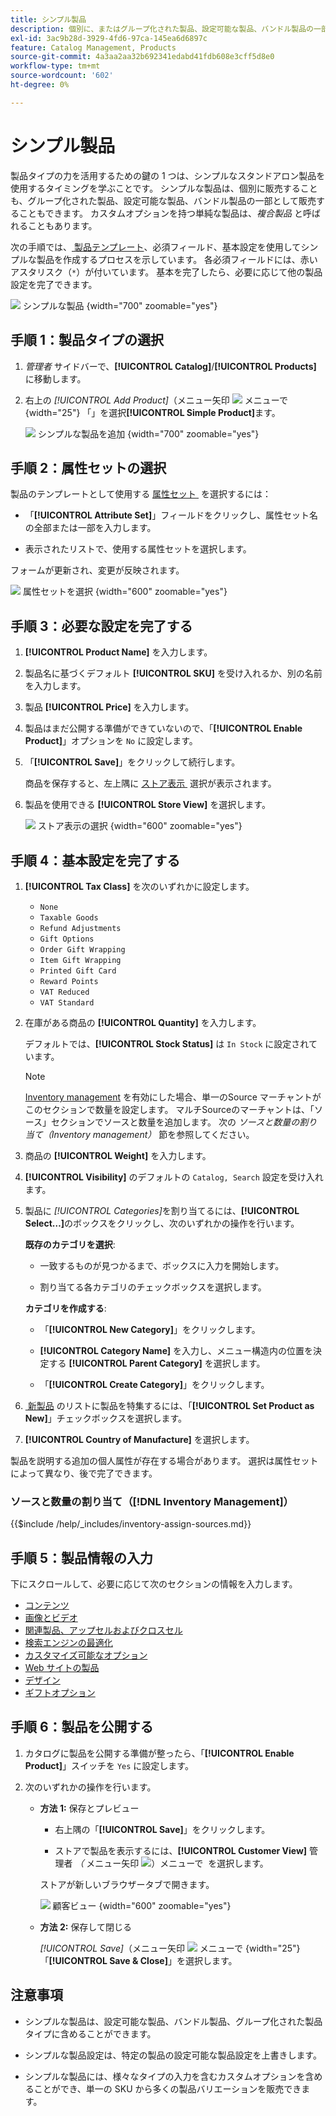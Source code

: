 ```yaml
---
title: シンプル製品
description: 個別に、またはグループ化された製品、設定可能な製品、バンドル製品の一部として販売できる、シンプルな製品を作成する方法について説明します。
exl-id: 3ac9b28d-3929-4fd6-97ca-145ea6d6897c
feature: Catalog Management, Products
source-git-commit: 4a3aa2aa32b692341edabd41fdb608e3cff5d8e0
workflow-type: tm+mt
source-wordcount: '602'
ht-degree: 0%

---
```


# シンプル製品

製品タイプの力を活用するための鍵の 1 つは、シンプルなスタンドアロン製品を使用するタイミングを学ぶことです。 シンプルな製品は、個別に販売することも、グループ化された製品、設定可能な製品、バンドル製品の一部として販売することもできます。 カスタムオプションを持つ単純な製品は、_複合製品_ と呼ばれることもあります。

次の手順では、[&#x200B; 製品テンプレート &#x200B;](attribute-sets.md)、必須フィールド、基本設定を使用してシンプルな製品を作成するプロセスを示しています。 各必須フィールドには、赤いアスタリスク（`*`）が付いています。 基本を完了したら、必要に応じて他の製品設定を完了できます。

![&#x200B; シンプルな製品 &#x200B;](./assets/product-simple.png){width="700" zoomable="yes"}

## 手順 1：製品タイプの選択

1. _管理者_ サイドバーで、**[!UICONTROL Catalog]**/**[!UICONTROL Products]** に移動します。

1. 右上の _[!UICONTROL Add Product]_（メニュー矢印 ![&#x200B; メニューで &#x200B;](../assets/icon-menu-down-arrow-red.png){width="25"} 「」を選択&#x200B;**[!UICONTROL Simple Product]**&#x200B;ます。

   ![&#x200B; シンプルな製品を追加 &#x200B;](./assets/product-add-simple.png){width="700" zoomable="yes"}

## 手順 2：属性セットの選択

製品のテンプレートとして使用する [&#x200B; 属性セット &#x200B;](attribute-sets.md) を選択するには：

- 「**[!UICONTROL Attribute Set]**」フィールドをクリックし、属性セット名の全部または一部を入力します。

- 表示されたリストで、使用する属性セットを選択します。

フォームが更新され、変更が反映されます。

![&#x200B; 属性セットを選択 &#x200B;](./assets/product-create-choose-attribute-set.png){width="600" zoomable="yes"}

## 手順 3：必要な設定を完了する

1. **[!UICONTROL Product Name]** を入力します。

1. 製品名に基づくデフォルト **[!UICONTROL SKU]** を受け入れるか、別の名前を入力します。

1. 製品 **[!UICONTROL Price]** を入力します。

1. 製品はまだ公開する準備ができていないので、「**[!UICONTROL Enable Product]**」オプションを `No` に設定します。

1. 「**[!UICONTROL Save]**」をクリックして続行します。

   商品を保存すると、左上隅に [&#x200B; ストア表示 &#x200B;](introduction.md#product-scope) 選択が表示されます。

1. 製品を使用できる **[!UICONTROL Store View]** を選択します。

   ![&#x200B; ストア表示の選択 &#x200B;](./assets/product-create-store-view-choose.png){width="600" zoomable="yes"}

## 手順 4：基本設定を完了する

1. **[!UICONTROL Tax Class]** を次のいずれかに設定します。

   - `None`
   - `Taxable Goods`
   - `Refund Adjustments`
   - `Gift Options`
   - `Order Gift Wrapping`
   - `Item Gift Wrapping`
   - `Printed Gift Card`
   - `Reward Points`
   - `VAT Reduced`
   - `VAT Standard`

1. 在庫がある商品の **[!UICONTROL Quantity]** を入力します。

   デフォルトでは、**[!UICONTROL Stock Status]** は `In Stock` に設定されています。

   >[!NOTE]
   >
   >[Inventory management](../inventory-management/introduction.md) を有効にした場合、単一のSource マーチャントがこのセクションで数量を設定します。 マルチSourceのマーチャントは、「ソース」セクションでソースと数量を追加します。 次の _ソースと数量の割り当て（Inventory management）_ 節を参照してください。

1. 商品の **[!UICONTROL Weight]** を入力します。

1. **[!UICONTROL Visibility]** のデフォルトの `Catalog, Search` 設定を受け入れます。

1. 製品に _[!UICONTROL Categories]_&#x200B;を割り当てるには、**[!UICONTROL Select…]**&#x200B;のボックスをクリックし、次のいずれかの操作を行います。

   **既存のカテゴリを選択**:

   - 一致するものが見つかるまで、ボックスに入力を開始します。

   - 割り当てる各カテゴリのチェックボックスを選択します。

   **カテゴリを作成する**:

   - 「**[!UICONTROL New Category]**」をクリックします。

   - **[!UICONTROL Category Name]** を入力し、メニュー構造内の位置を決定する **[!UICONTROL Parent Category]** を選択します。

   - 「**[!UICONTROL Create Category]**」をクリックします。

1. [&#x200B; 新製品 &#x200B;](../content-design/widget-new-products-list.md) のリストに製品を特集するには、「**[!UICONTROL Set Product as New]**」チェックボックスを選択します。

1. **[!UICONTROL Country of Manufacture]** を選択します。

製品を説明する追加の個人属性が存在する場合があります。 選択は属性セットによって異なり、後で完了できます。

### ソースと数量の割り当て（[!DNL Inventory Management]）

{{$include /help/_includes/inventory-assign-sources.md}}

## 手順 5：製品情報の入力

下にスクロールして、必要に応じて次のセクションの情報を入力します。

- [コンテンツ](product-content.md)
- [画像とビデオ](product-images-and-video.md)
- [関連製品、アップセルおよびクロスセル](related-products-up-sells-cross-sells.md)
- [検索エンジンの最適化](product-search-engine-optimization.md)
- [カスタマイズ可能なオプション](settings-advanced-custom-options.md)
- [Web サイトの製品](settings-basic-websites.md)
- [デザイン](settings-advanced-design.md)
- [ギフトオプション](product-gift-options.md)

## 手順 6：製品を公開する

1. カタログに製品を公開する準備が整ったら、「**[!UICONTROL Enable Product]**」スイッチを `Yes` に設定します。

1. 次のいずれかの操作を行います。

   - **方法 1:** 保存とプレビュー

      - 右上隅の「**[!UICONTROL Save]**」をクリックします。

      - ストアで製品を表示するには、**[!UICONTROL Customer View]** 管理者 _（_ メニュー矢印 ![）メニューで &#x200B;](../assets/icon-menu-down-arrow-black.png) を選択します。

     ストアが新しいブラウザータブで開きます。

     ![&#x200B; 顧客ビュー &#x200B;](./assets/product-admin-customer-view.png){width="600" zoomable="yes"}

   - **方法 2:** 保存して閉じる

     _[!UICONTROL Save]_（メニュー矢印 ![&#x200B; メニューで &#x200B;](../assets/icon-menu-down-arrow-red.png){width="25"} 「**[!UICONTROL Save & Close]**」を選択します。

## 注意事項

- シンプルな製品は、設定可能な製品、バンドル製品、グループ化された製品タイプに含めることができます。

- シンプルな製品設定は、特定の製品の設定可能な製品設定を上書きします。

- シンプルな製品には、様々なタイプの入力を含むカスタムオプションを含めることができ、単一の SKU から多くの製品バリエーションを販売できます。

<!-- Last updated from includes: 2023-05-19 17:14:58 -->

